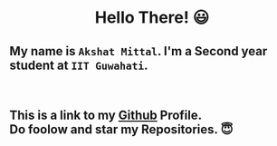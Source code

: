 # <p align="center">Hello There! 😃</p>
## My name is `Akshat Mittal`. I'm a Second year student at `IIT Guwahati`.
<br>

## This is a link to my [Github](https://github.com/akshatmittal2002)  Profile.<br>Do foolow and star my Repositories. 😇